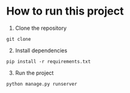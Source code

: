 # How to run this project

1. Clone the repository
```
git clone 
```
2. Install dependencies
```
pip install -r requirements.txt
```
3. Run the project
```
python manage.py runserver
```